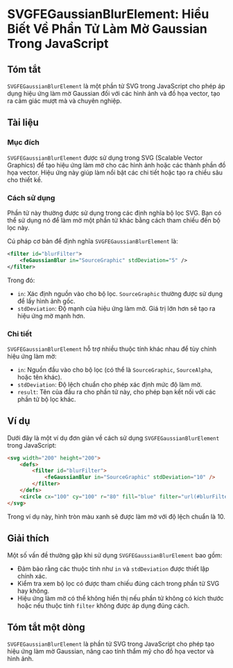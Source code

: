 <!--
Meta Description: # SVGFEGaussianBlurElement: Hiểu Biết Về Phần Tử Làm Mờ Gaussian Trong JavaScript ## Tóm tắt `SVGFEGaussianBlurElement` là một phần tử SVG trong JavaS...
Meta Keywords: làm, phần, cho, trong, dụng
-->

# SVGFEGaussianBlurElement: Hiểu Biết Về Phần Tử Làm Mờ Gaussian Trong JavaScript

## Tóm tắt
`SVGFEGaussianBlurElement` là một phần tử SVG trong JavaScript cho phép áp dụng hiệu ứng làm mờ Gaussian đối với các hình ảnh và đồ họa vector, tạo ra cảm giác mượt mà và chuyên nghiệp.

## Tài liệu
### Mục đích
`SVGFEGaussianBlurElement` được sử dụng trong SVG (Scalable Vector Graphics) để tạo hiệu ứng làm mờ cho các hình ảnh hoặc các thành phần đồ họa vector. Hiệu ứng này giúp làm nổi bật các chi tiết hoặc tạo ra chiều sâu cho thiết kế.

### Cách sử dụng
Phần tử này thường được sử dụng trong các định nghĩa bộ lọc SVG. Bạn có thể sử dụng nó để làm mờ một phần tử khác bằng cách tham chiếu đến bộ lọc này.

Cú pháp cơ bản để định nghĩa `SVGFEGaussianBlurElement` là:

```xml
<filter id="blurFilter">
    <feGaussianBlur in="SourceGraphic" stdDeviation="5" />
</filter>
```

Trong đó:
- `in`: Xác định nguồn vào cho bộ lọc. `SourceGraphic` thường được sử dụng để lấy hình ảnh gốc.
- `stdDeviation`: Độ mạnh của hiệu ứng làm mờ. Giá trị lớn hơn sẽ tạo ra hiệu ứng mờ mạnh hơn.

### Chi tiết
`SVGFEGaussianBlurElement` hỗ trợ nhiều thuộc tính khác nhau để tùy chỉnh hiệu ứng làm mờ:
- `in`: Nguồn đầu vào cho bộ lọc (có thể là `SourceGraphic`, `SourceAlpha`, hoặc tên khác).
- `stdDeviation`: Độ lệch chuẩn cho phép xác định mức độ làm mờ.
- `result`: Tên của đầu ra cho phần tử này, cho phép bạn kết nối với các phần tử bộ lọc khác.

## Ví dụ
Dưới đây là một ví dụ đơn giản về cách sử dụng `SVGFEGaussianBlurElement` trong JavaScript:

```html
<svg width="200" height="200">
    <defs>
        <filter id="blurFilter">
            <feGaussianBlur in="SourceGraphic" stdDeviation="10" />
        </filter>
    </defs>
    <circle cx="100" cy="100" r="80" fill="blue" filter="url(#blurFilter)" />
</svg>
```

Trong ví dụ này, hình tròn màu xanh sẽ được làm mờ với độ lệch chuẩn là 10.

## Giải thích
Một số vấn đề thường gặp khi sử dụng `SVGFEGaussianBlurElement` bao gồm:
- Đảm bảo rằng các thuộc tính như `in` và `stdDeviation` được thiết lập chính xác.
- Kiểm tra xem bộ lọc có được tham chiếu đúng cách trong phần tử SVG hay không.
- Hiệu ứng làm mờ có thể không hiển thị nếu phần tử không có kích thước hoặc nếu thuộc tính `filter` không được áp dụng đúng cách.

## Tóm tắt một dòng
`SVGFEGaussianBlurElement` là phần tử SVG trong JavaScript cho phép tạo hiệu ứng làm mờ Gaussian, nâng cao tính thẩm mỹ cho đồ họa vector và hình ảnh.
